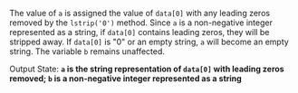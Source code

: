 The value of `a` is assigned the value of `data[0]` with any leading zeros removed by the `lstrip('0')` method. Since `a` is a non-negative integer represented as a string, if `data[0]` contains leading zeros, they will be stripped away. If `data[0]` is "0" or an empty string, `a` will become an empty string. The variable `b` remains unaffected. 

Output State: **`a` is the string representation of `data[0]` with leading zeros removed; `b` is a non-negative integer represented as a string**